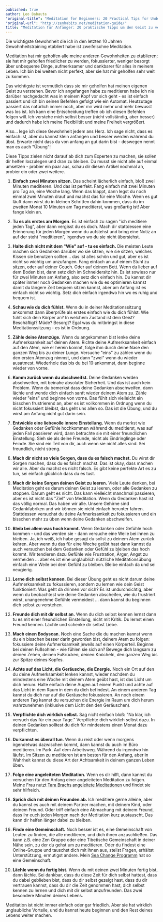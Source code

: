 ```yaml
---
published: true
author: Leo Babauta
"original-title": "Meditation for Beginners: 20 Practical Tips for Understanding the Mind"
"original-url": "http://zenhabits.net/meditation-guide/"
title: "Meditation für Anfänger: 20 praktische Tipps um den Geist zu verstehen"
---
```



Die wichtigste Gewohnheit die ich in den letzten 10 Jahren Gewohnheitstraining etabliert habe ist zweifelsohne Meditation.

Meditation hat mir geholfen alle meine anderen Gewohnheiten zu etablieren; sie hat mir geholfen friedlicher zu werden, fokussierter, weniger besorgt über unbequeme Dinge, aufmerksamer und dankbarer für alles in meinem Leben. Ich bin bei weitem nicht perfekt, aber sie hat mir geholfen sehr weit zu kommen.

Das wichtigste ist vermutlich dass sie mir geholfen hat meinen eigenen Geist zu verstehen. Bevor ich angefangen habe zu meditieren habe ich nie darüber nachgedacht was in meinem Kopf vor sich geht - es ist einfach passiert und ich bin seinen Befehlen gefolgt wie ein Automat. Heutzutage passiert das natürlich immer noch, aber mir wird mehr und mehr bewusst was los ist. Ich kann eine Entscheidung treffen ob ich diesen Befehlen folgen will. Ich verstehe mich selbst besser (nicht vollständig, aber besser) und dadurch habe ich meine Flexibilität und meine Freiheit vergrößert.

Also... lege ich diese Gewohnheit jedem ans Herz. Ich sage nicht, dass es einfach ist, aber du kannst klein anfangen und besser werden während du übst. Erwarte nicht dass du von anfang an gut darin bist - deswegen nennt man es auch "Übung"!

Diese Tipps zielen nicht darauf ab dich zum Experten zu machen, sie sollen dir helfen loszulegen und dran zu bleiben. Du musst sie nicht alle auf einmal umsetzen - probier ein paar aus, schau dir diesen Artikel nochmal an, probier ein oder zwei weitere.

1. **Einfach zwei Minuten sitzen.** Das scheint lächerlich einfach, bloß zwei Minuten meditieren. Und das ist perfekt. Fang einfach mit zwei Minuten pro Tag an, eine Woche lang. Wenn das klappt, dann legst du noch einmal zwei Minuten drauf und machst das für eine Woche. Wenn es gut läuft dann wirst du in kleinen Schritten dahin kommen, dass du im zweiten Monat 10 Minuten am Tag meditierst, was großartig ist! Aber fange klein an.

2. **Tu es als erstes am Morgen.** Es ist einfach zu sagen "ich meditiere jeden Tag", aber dann vergisst du es doch. Mach dir stattdessen eine Erinnerung für jeden Morgen wenn du aufstehst und bring eine Notiz an auf der steht "meditieren", irgendwo wo du sie nicht übersiehst.

3. **Halte dich nicht mit dem "Wie" auf - tu es einfach.** Die meisten Leute machen sich Gedanken darüber wo sie sitzen, wie sie sitzen, welches Kissen sie benutzen sollten... das ist alles schön und gut, aber es ist nicht so wichtig um anzufangen. Fang einfach an auf einem Stuhl zu sitzen, oder auf deiner Couch. Oder auf deinem Bett. Wenn du lieber auf dem Boden bist, dann setz dich im Schneidersitz hin. Es ist sowieso nur für zwei Minuten am Anfang, also setz dich einfach hin. Du kannst dir später immer noch Gedanken machen wie du es optimieren kannst damit du längere Zeit bequem sitzen kannst, aber am Anfang ist es einfach nicht so wichtig. Setz dich einfach irgendwo hin wo es ruhig und bequem ist.

4. **Schau wie du dich fühlst.** Wenn du in deiner Meditationssitzung ankommst dann überprüfe als erstes einfach wie du dich fühlst. Wie fühlt sich dein Körper an? In welchem Zustand ist dein Geist? Beschäftigt? Müde? Besorgt? Egal was du mitbringst in diese Meditationssitzung - es ist in Ordnung.

5. **Zähle deine Atemzüge.** Wenn du angekommen bist lenke deine Aufmerksamkeit auf deinen Atem. Richte deine Aufmerksamkeit einfach auf den Atem, wie er herein kommt, folge ihm durch deine Nase den ganzen Weg bis zu deiner Lunge. Versuche "eins" zu zählen wenn du den ersten Atemzug nimmst, und dann "zwei" wenn du wieder ausatmest. Wiederhole das bis du bei 10 ankommst, dann beginne wieder von vorne.

6. **Komm zurück wenn du abschweifst.** Deine Gedanken werden abschweifen, mit beinahe absoluter Sicherheit. Und das ist auch kein Problem. Wenn du bemerkst dass deine Gedanken abschweifen, dann lächle und wende dich einfach sanft wieder deinem Atem zu. Zähle wieder "eins" und beginne von vorne. Das fühlt sich vielleicht ein bisschen frustrierend an, aber es ist vollkommen in Ordnung wenn du nicht fokussiert bleibst, das geht uns allen so. Das ist die Übung, und du wirst am Anfang nicht gut darin sein.

7. **Entwickle eine liebevolle innere Einstellung.** Wenn du merkst wie Gedanken oder Gefühle hochkommen während du meditierst, was auf jeden Fall passieren wird, dann betrachte sie mit einer freundlichen Einstellung. Sieh sie als deine Freunde, nicht als Eindringlinge oder Feinde. Sie sind ein Teil von dir, auch wenn sie nicht alles sind. Sei freundlich, nicht streng.

8. **Mach dir nicht so viele Sorgen, dass du es falsch machst.** Du wirst dir Sorgen machen, dass du es falsch machst. Das ist okay, dass machen wir alle. Aber du machst es nicht falsch. Es gibt keine perfekte Art es zu tun, sei einfach glücklich dass du es tust.

9. **Mach dir keine Sorgen deinen Geist zu leeren.** Viele Leute denken, bei Meditation geht es darum deinen Geist zu leeren, oder alle Gedanken zu stoppen. Darum geht es nicht. Das kann vielleicht manchmal passieren, aber es ist nicht das "Ziel" von Meditation. Wenn du Gedanken hast ist das völlig normal. Das haben wir alle. Unsere Gehirne sind Gedankfabriken und wir können sie nicht einfach herunter fahren. Stattdessen versuchst du deine Aufmerksamkeit zu fokussieren und ein bisschen mehr zu üben wenn deine Gedanken abschweifen.

10. **Bleib bei allem was hoch kommt.** Wenn Gedanken oder Gefühle hoch kommen - und das werden sie - dann versuche eine Weile bei ihnen zu bleiben. Ja, ich weiß, ich habe gesagt du sollst zu deinem Atem zurück kehren. Aber wenn du das für eine Woche geübt hast dann kannst du auch versuchen bei dem Gedanken oder Gefühl zu bleiben das hoch kommt. Wir tendieren dazu Gefühle wie Frustration, Ärger, Angst zu vermeiden ... aber es ist eine unglaublich nützliche Meditationsübung einfach eine Weile bei dem Gefühl zu bleiben. Bleibe einfach da und sei neugierig.

11. **Lerne dich selbst kennen.** Bei dieser Übung geht es nicht darum deine Aufmerksamkeit zu fokussieren, sondern zu lernen wie dein Geist funktioniert. Was geht da drinnen vor sich? Es ist undurchsichtig, aber wenn du beobachtest wie deine Gedanken abscheifen, wie du frustriert wirst, unangenehme Gefühle vermeidest ... dann kannst du beginnen dich selbst zu verstehen.

12. **Freunde dich mit dir selbst an.** Wenn du dich selbst kennen lernst dann tu es mit einer freundlichen Einstellung, nicht mit Kritik. Du lernst einen Freund kennen. Lächle und schenke dir selbst Liebe.

13. **Mach einen Bodyscan.** Noch eine Sache die du machen kannst wenn du ein bisschen besser darin geworden bist, deinem Atem zu folgen: fokussiere deine Aufmerksamkeit jeweils auf einen Körperteil. Beginne bei deinen Fußsohlen - wie fühlen sie sich an? Bewege dich langsam zu deinen Zehen, deinen Fußrücken, deinen Knöcheln, den ganzen Weg bis zur Spitze deines Kopfes.

14. **Achte auf das Licht, die Geräusche, die Energie.** Noch ein Ort auf den du deine Aufmerksamkeit lenken kannst, wieder nachdem du mindestens eine Woche mit deinem Atem geübt hast, ist das Licht um dich herum. Halte einfach deine Augen auf einem Punkt und achte auf das Licht in dem Raum in dem du dich befindest. An einem anderen Tag kannst du dich nur auf die Geräusche fokussieren. An noch einem anderen Tag kannst du versuchen die Energie im Raum um dich herum wahrzunehmen (inklusive dem Licht den den Geräuschen).

15. **Verpflichte dich wirklich selbst.** Sag nicht einfach bloß: "Na klar, ich versuch das für ein paar Tage." Verpflichte dich wirklich selbst dazu. In deinen Gedanken solltest du dich für mindestens einen Monat dazu verpflichten.

16. **Du kannst es überall tun.** Wenn du reist oder wenn morgens irgendetwas dazwischen kommt, dann kannst du auch im Büro meditieren. Im Park. Auf dem Arbeitsweg. Während du irgendwo hin läufst. Im Sitzen zu meditieren ist am besten für den Anfang, aber in Wahrheit kannst du diese Art der Achtsamkeit in deinem ganzen Leben üben.

17. **Folge eine angeleiteten Meditation.** Wenn es dir hilft, dann kannst du versuchen für den Anfang einer angeleiteten Meditation zu folgen. Meine Frau nutzt [Tara Brachs angeleitete Meditationen](https://www.tarabrach.com/guided-meditations/) und findet sie sehr hilfreich.

18. **Sprich dich mit deinen Freunden ab.** Ich meditiere gerne alleine, aber du kannst es auch mit deinem Partner machen, mit deinem Kind, oder deinem Freund. Oder triff einfach eine Abmachung mit deinem Freund, dass ihr euch jeden Morgen nach der Meditation kurz austauscht. Das kann dir helfen länger dabei zu bleiben.

19. **Finde eine Gemeinschaft.** Noch besser ist es, eine Gemeinschaft von Leuten zu finden, die alle meditieren, und dich ihnen anzuschließen. Das kann z.B. eine Zen Gruppe oder eine Tibetische Gemeinschaft in deiner Nähe sein, zu der du gehst um zu meditieren. Oder du findest eine Online-Gruppe und tauschst dich mit ihnen aus, stellst Fragen, erhältst Unterstützung, ermutigst andere. Mein [Sea Change Programm](http://seachange.zenhabits.net/) hat so eine Gemeinschaft.

20. **Lächle wenn du fertig bist.** Wenn du mit deinen zwei Minuten fertig bist, dann lächle. Sei dankbar, dass du diese Zeit für dich selbst hattest, dass du dabei geblieben bist, dass du dir selbst gezeigt hast, dass du dir vertrauen kannst, dass du dir die Zeit genommen hast, dich selbst kennen zu lernen und dich mit dir selbst anzufreunden. Das zwei besondere Minuten deines Lebens.

Meditation ist nicht immer einfach oder gar friedlich. Aber sie hat wirklich unglaubliche Vorteile, und du kannst heute beginnen und den Rest deines Lebens weiter machen.